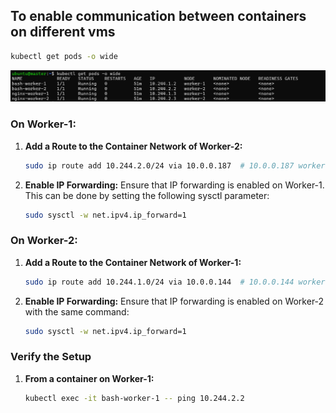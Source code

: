 ## To enable communication between containers on different vms

```bash
kubectl get pods -o wide
```
![](./images/image.png)

### On Worker-1:
1. **Add a Route to the Container Network of Worker-2:**
   ```bash
   sudo ip route add 10.244.2.0/24 via 10.0.0.187  # 10.0.0.187 worker-2 PrivateIP
   ```

2. **Enable IP Forwarding:**
   Ensure that IP forwarding is enabled on Worker-1. This can be done by setting the following sysctl parameter:
   ```bash
   sudo sysctl -w net.ipv4.ip_forward=1
   ```

### On Worker-2:
1. **Add a Route to the Container Network of Worker-1:**
   ```bash
   sudo ip route add 10.244.1.0/24 via 10.0.0.144  # 10.0.0.144 worker-1 Private Ip
   ```

2. **Enable IP Forwarding:**
   Ensure that IP forwarding is enabled on Worker-2 with the same command:
   ```bash
   sudo sysctl -w net.ipv4.ip_forward=1
   ```

### Verify the Setup
1. **From a container on Worker-1:**
   ```bash
   kubectl exec -it bash-worker-1 -- ping 10.244.2.2
   ```